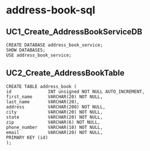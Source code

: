 # address-book-sql
## UC1_Create_AddressBookServiceDB
```
CREATE DATABASE address_book_service;
SHOW DATABASES;
USE address_book_service;
```
## UC2_Create_AddressBookTable
```
CREATE TABLE address_book (
id              INT unsigned NOT NULL AUTO_INCREMENT,
first_name      VARCHAR(20) NOT NULL,
last_name       VARCHAR(20),
address         VARCHAR(200) NOT NULL,
city            VARCHAR(20) NOT NULL,
state           VARCHAR(20) NOT NULL,
zip             VARCHAR(6) NOT NULL,
phone_number    VARCHAR(10) NOT NULL,
email           VARCHAR(20) NOT NULL,
PRIMARY KEY (id)
);
```